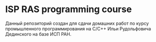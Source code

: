 ﻿# ISP RAS programming course

Данный репозиторий создан для сдачи домашних работ по курсу промышленного программирования на C/C++ Ильи Рудольфовича Дединского на базе ИСП РАН.
